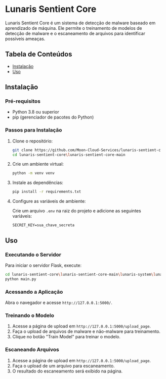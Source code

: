 # Lunaris Sentient Core

Lunaris Sentient Core é um sistema de detecção de malware baseado em aprendizado de máquina. Ele permite o treinamento de modelos de detecção de malware e o escaneamento de arquivos para identificar possíveis ameaças.

## Tabela de Conteúdos

- [Instalação](#instalação)
- [Uso](#uso)

## Instalação

### Pré-requisitos

- Python 3.8 ou superior
- pip (gerenciador de pacotes do Python)

### Passos para Instalação

1. Clone o repositório:

    ```sh
    git clone https://github.com/Moon-Cloud-Services/lunaris-sentient-core.git
    cd lunaris-sentient-core\lunaris-sentient-core-main
    ```

2. Crie um ambiente virtual:

    ```sh
    python -m venv venv
    ```

3. Instale as dependências:

    ```sh
    pip install -r requirements.txt
    ```

4. Configure as variáveis de ambiente:

    Crie um arquivo `.env` na raiz do projeto e adicione as seguintes variáveis:

    ```env
    SECRET_KEY=sua_chave_secreta
    ```

## Uso

### Executando o Servidor

Para iniciar o servidor Flask, execute:

```sh
cd lunaris-sentient-core\lunaris-sentient-core-main\lunaris-system\lunaris-core
python main.py
```

### Acessando a Aplicação

Abra o navegador e acesse `http://127.0.0.1:5000/`.

### Treinando o Modelo

1. Acesse a página de upload em `http://127.0.0.1:5000/upload_page`.
2. Faça o upload de arquivos de malware e não-malware para treinamento.
3. Clique no botão "Train Model" para treinar o modelo.

### Escaneando Arquivos

1. Acesse a página de upload em `http://127.0.0.1:5000/upload_page`.
2. Faça o upload de um arquivo para escaneamento.
3. O resultado do escaneamento será exibido na página.

